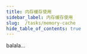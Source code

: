 ```yaml
---
title: 内存缓存使用
sidebar_label: 内存缓存使用
slug:  /tasks/memory-cache
hide_table_of_contents: true
---
```

balala...